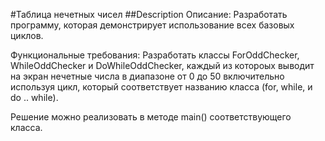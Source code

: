 #Таблица нечетных чисел
##Description
   Описание:
   Разработать программу, которая демонстрирует использование всех базовых циклов.

Функциональные требования:
Разработать классы ForOddChecker, WhileOddChecker и DoWhileOddChecker, каждый из котороых выводит на экран нечетные числа в диапазоне от 0 до 50 включительно используя цикл, который соответствует названию класса (for, while, и do .. while).

Решение можно реализовать в методе main() соответствующего класса.
